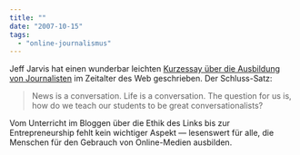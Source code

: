 ```yaml
---
title: ""
date: "2007-10-15"
tags: 
  - "online-journalismus"
---
```


Jeff Jarvis hat einen wunderbar leichten [Kurzessay über die Ausbildung von Journalisten](http://www.buzzmachine.com/2007/10/05/how-do-we-teach-the-conversation/ "BuzzMachine » Blog Archive » How do we teach the conversation?") im Zeitalter des Web geschrieben. Der Schluss-Satz:

> News is a conversation. Life is a conversation. The question for us is, how do we teach our students to be great conversationalists?

Vom Unterricht im Bloggen über die Ethik des Links bis zur Entrepreneurship fehlt kein wichtiger Aspekt — lesenswert für alle, die Menschen für den Gebrauch von Online-Medien ausbilden.
